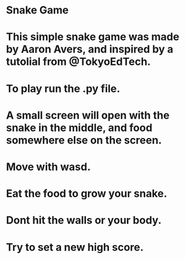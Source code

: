 Snake Game 
==========

# This simple snake game was made by Aaron Avers, and inspired by a tutolial from @TokyoEdTech.
# To play run the .py file. 
# A small screen will open with the snake in the middle, and food somewhere else on the screen.
# Move with wasd.
# Eat the food to grow your snake. 
# Dont hit the walls or your body.
# Try to set a new high score.
